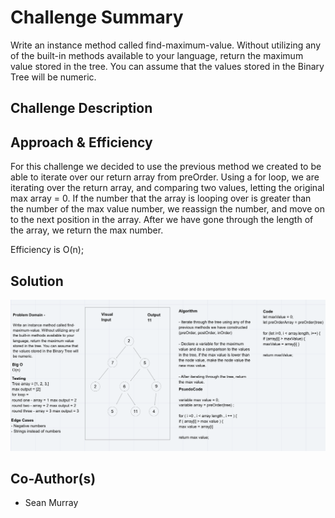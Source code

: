 # Challenge Summary
Write an instance method called find-maximum-value. Without utilizing any of the built-in methods available to your language, return the maximum value stored in the tree. You can assume that the values stored in the Binary Tree will be numeric.

## Challenge Description



## Approach & Efficiency
For this challenge we decided to use the previous method we created to be able to iterate over our return array from preOrder.  Using a for loop, we are iterating over the return array, and comparing two values, letting the original max array = 0.  If the number that the array is looping over is greater than the number of the max value number, we reassign the number, and move on to the next position in the array.  After we have gone through the length of the array, we return the max number.  

Efficiency is O(n);


## Solution
![find-maximum-tree](tree-whiteboard.png)


## Co-Author(s)
 - Sean Murray
